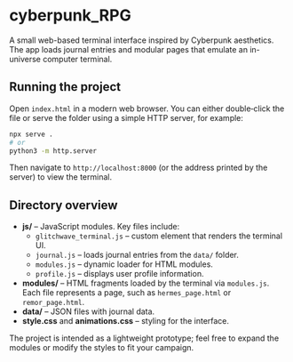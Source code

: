 # cyberpunk_RPG

A small web-based terminal interface inspired by Cyberpunk aesthetics. The app loads journal entries and modular pages that emulate an in-universe computer terminal.

## Running the project

Open `index.html` in a modern web browser. You can either double‑click the file or serve the folder using a simple HTTP server, for example:

```bash
npx serve .
# or
python3 -m http.server
```

Then navigate to `http://localhost:8000` (or the address printed by the server) to view the terminal.

## Directory overview

- **js/** – JavaScript modules. Key files include:
  - `glitchwave_terminal.js` – custom element that renders the terminal UI.
  - `journal.js` – loads journal entries from the `data/` folder.
  - `modules.js` – dynamic loader for HTML modules.
  - `profile.js` – displays user profile information.
- **modules/** – HTML fragments loaded by the terminal via `modules.js`. Each file represents a page, such as `hermes_page.html` or `remor_page.html`.
- **data/** – JSON files with journal data.
- **style.css** and **animations.css** – styling for the interface.

The project is intended as a lightweight prototype; feel free to expand the modules or modify the styles to fit your campaign.
